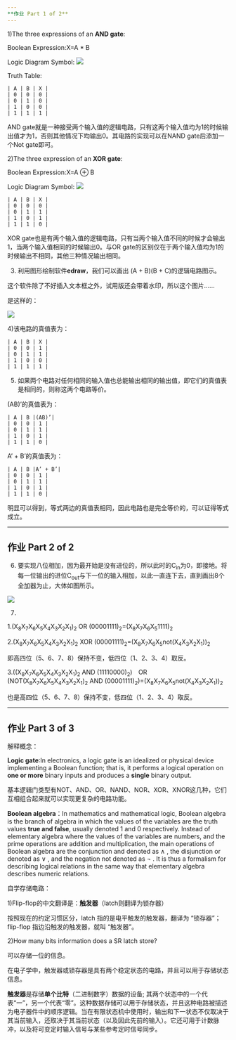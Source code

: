 ```yaml
---
**作业 Part 1 of 2**
---
```

1)The three expressions of an **AND gate**:

Boolean Expression:X=A * B

Logic Diagram Symbol:
![](https://github.com/GUOJIAYII/swi-homework/blob/gh-pages/images/and%20gate.png?raw=true)

Truth Table:

    | A | B | X |
    | 0 | 0 | 0 |
	| 0 | 1 | 0 |
	| 1 | 0 | 0 |
	| 1 | 1 | 1 |


AND gate就是一种接受两个输入值的逻辑电路，只有这两个输入值均为1的时候输出值才为1，否则其他情况下均输出0。其电路的实现可以在NAND gate后添加一个Not gate即可。

2)The three expression of an **XOR gate**:

Boolean Expression:X=A  ⊕ B

Logic Diagram Symbol:
![](https://github.com/GUOJIAYII/swi-homework/blob/gh-pages/images/xor%20gate.jpg?raw=true)

    | A | B | X |
	| 0 | 0 | 0 |
	| 0 | 1 | 1 |
	| 1 | 0 | 1 |
	| 1 | 1 | 0 | 

XOR gate也是有两个输入值的逻辑电路，只有当两个输入值不同的时候才会输出1，当两个输入值相同的时候输出0。与OR gate的区别仅在于两个输入值均为1的时候输出不相同，其他三种情况输出相同。

3) 利用图形绘制软件**edraw**，我们可以画出 (A + B)(B + C)的逻辑电路图示。

这个软件除了不好插入文本框之外，试用版还会带着水印，所以这个图片......

是这样的：

![](https://github.com/GUOJIAYII/swi-homework/blob/gh-pages/images/LOGIC%20GRAPH.png?raw=true)

4)该电路的真值表为：

	| A | B | X |
	| 0 | 0 | 1 |
	| 0 | 1 | 1 |
	| 1 | 0 | 0 |
	| 1 | 1 | 1 |

5) 如果两个电路对任何相同的输入值也总能输出相同的输出值，即它们的真值表是相同的，则称这两个电路等价。

(AB)’的真值表为：

	| A | B |(AB)’|
	| 0 | 0 | 1 |
	| 0 | 1 | 1 | 
	| 1 | 0 | 1 |
	| 1 | 1 | 0 |

 A’ + B’的真值表为：

	| A | B |A’ + B’|
	| 0 | 0 | 1 |
	| 0 | 1 | 1 |
	| 1 | 0 | 1 |
	| 1 | 1 | 0 |

明显可以得到，等式两边的真值表相同，因此电路也是完全等价的，可以证得等式成立。


---
**作业 Part 2 of 2**
---

6) 要实现八位相加，因为最开始是没有进位的，所以此时的C<sub>in</sub>为0，即接地。将每一位输出的进位C<sub>out</sub>与下一位的输入相加，以此一直连下去，直到画出8个全加器为止，大体如图所示。

![](https://github.com/GUOJIAYII/swi-homework/blob/gh-pages/images/full%20adder.png?raw=true)

7)

1.(X<sub>8</sub>X<sub>7</sub>X<sub>6</sub>X<sub>5</sub>X<sub>4</sub>X<sub>3</sub>X<sub>2</sub>X<sub>1</sub>)<sub>2</sub> OR (00001111)<sub>2</sub>=(X<sub>8</sub>X<sub>7</sub>X<sub>6</sub>X<sub>5</sub>1111)<sub>2</sub>

2.(X<sub>8</sub>X<sub>7</sub>X<sub>6</sub>X<sub>5</sub>X<sub>4</sub>X<sub>3</sub>X<sub>2</sub>X<sub>1</sub>)<sub>2</sub> XOR (00001111)<sub>2</sub>=(X<sub>8</sub>X<sub>7</sub>X<sub>6</sub>X<sub>5</sub>not(X<sub>4</sub>X<sub>3</sub>X<sub>2</sub>X<sub>1</sub>))<sub>2</sub>

即高四位（5、6、7、8）保持不变，低四位（1、2、3、4）取反。

3.((X<sub>8</sub>X<sub>7</sub>X<sub>6</sub>X<sub>5</sub>X<sub>4</sub>X<sub>3</sub>X<sub>2</sub>X<sub>1</sub>)<sub>2</sub> AND (11110000)<sub>2</sub>)&#8195;OR&#8195;(NOT(X<sub>8</sub>X<sub>7</sub>X<sub>6</sub>X<sub>5</sub>X<sub>4</sub>X<sub>3</sub>X<sub>2</sub>X<sub>1</sub>)<sub>2</sub> AND (00001111)<sub>2</sub>)=(X<sub>8</sub>X<sub>7</sub>X<sub>6</sub>X<sub>5</sub>not(X<sub>4</sub>X<sub>3</sub>X<sub>2</sub>X<sub>1</sub>))<sub>2</sub>

也是高四位（5、6、7、8）保持不变，低四位（1、2、3、4）取反。


---
**作业 Part 3 of 3**
---

解释概念：

**Logic gate**:In electronics, a logic gate is an idealized or physical device implementing a Boolean function; that is, it performs a logical operation on **one or more** binary inputs and produces a **single** binary output. 

基本逻辑门类型有NOT、AND、OR、NAND、NOR、XOR、XNOR这几种，它们互相组合起来就可以实现更复杂的电路功能。

**Boolean algebra**：In mathematics and mathematical logic, Boolean algebra is the branch of algebra in which the values of the variables are the truth values **true and false**, usually denoted 1 and 0 respectively.  Instead of elementary algebra where the values of the variables are numbers, and the prime operations are addition and multiplication, the main operations of Boolean algebra are the conjunction and denoted as ∧ , the disjunction or denoted as ∨ , and the negation not denoted as ¬ . It is thus a formalism for describing logical relations in the same way that elementary algebra describes numeric relations.

自学存储电路：

1)Flip-flop的中文翻译是：**触发器**（latch则翻译为锁存器）

按照现在的约定习惯区分，latch 指的是电平触发的触发器，翻译为 “锁存器”；flip-flop 指边沿触发的触发器，就叫 “触发器”。

2)How many bits information does a SR latch store?

可以存储一位的信息。



在电子学中，触发器或锁存器是具有两个稳定状态的电路，并且可以用于存储状态信息。

**触发器**是存储**单个比特**（二进制数字）数据的设备; 其两个状态中的一个代表“一”，另一个代表“零”。这种数据存储可以用于存储状态，并且这种电路被描述为电子器件中的顺序逻辑。当在有限状态机中使用时，输出和下一状态不仅取决于其当前输入，还取决于其当前状态（以及因此先前的输入）。它还可用于计数脉冲，以及将可变定时输入信号与某些参考定时信号同步。

